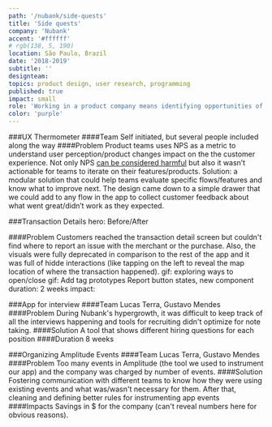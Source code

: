```yaml
---
path: '/nubank/side-quests'
title: 'Side quests'
company: 'Nubank'
accent: '#ffffff'
# rgb(138, 5, 190)
location: São Paulo, Brazil
date: '2018-2019'
subtitle: ''
designteam: 
topics: product design, user research, programming
published: true
impact: small
role: 'Working in a product company means identifying opportunities of improvement everyday. Over the years I have worked on multiple side quests at Nubank. Here are some of my favourites'
color: 'purple'
---
```


###UX Thermometer
####Team
Self initiated, but several people included along the way
####Problem
Product teams uses NPS as a metric to understand user perception/product changes impact on the the customer experience. Not only NPS [can be considered harmful]() but also it wasn’t actionable for teams to iterate on their features/products. 
Solution: a modular solution that could help teams evaluate specific flows/features and know what to improve next. The design came down to a simple drawer that we could add to any flow in the app to collect customer feedback about what went great/didn’t work as they expected.

###Transaction Details
    hero: Before/After

####Problem
Customers reached the transaction detail screen but couldn't find where to report an issue with the merchant or the purchase. Also, the visuals were fully deprecated in comparison to the rest of the app and it was full of hidde interactions (like tapping on the left to reveal the map location of where the transaction happened).
    gif: exploring ways to open/close
    gif: Add tag prototypes
    Report button states, new component
    duration: 2 weeks
impact: 


###App for interview
####Team
Lucas Terra, Gustavo Mendes
####Problem
During Nubank's hypergrowth, it was difficult to keep track of all the interviews happening and tools for recruiting didn't optimize for note taking.
####Solution
A tool that shows different hiring questions for each position
####Duration
8 weeks


###Organizing Amplitude Events
####Team
Lucas Terra, Gustavo Mendes
####Problem
Too many events in Amplitude (the tool we used to instrument our app) and the company was charged by number of events.
####Solution
Fostering communication with different teams to know how they were using existing events and what was/wasn't necessary for them. After that, cleaning and defining better rules for instrumenting app events
####Impacts
Savings in $ for the company (can't reveal numbers here for obvious reasons).